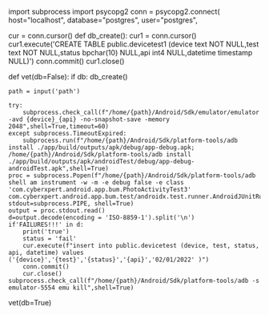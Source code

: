 import subprocess
import psycopg2
conn = psycopg2.connect(
    host="localhost",
    database="postgres",
    user="postgres",
    
    
cur = conn.cursor()
def db_create():
    cur1 = conn.cursor()
    cur1.execute('CREATE TABLE public.devicetest1 (device text NOT NULL,test text NOT NULL,status bpchar(10) NULL,api int4 NULL,datetime timestamp NULL)')
    conn.commit()
    cur1.close()


def vet(db=False):
    if db:
        db_create()

    
    path = input('path')
    
    try:
        subprocess.check_call(f"/home/{path}/Android/Sdk/emulator/emulator -avd {device}_{api} -no-snapshot-save -memory 2048",shell=True,timeout=60)
    except subprocess.TimeoutExpired:
        subprocess.run(f"/home/{path}/Android/Sdk/platform-tools/adb install ./app/build/outputs/apk/debug/app-debug.apk; /home/{path}/Android/Sdk/platform-tools/adb install ./app/build/outputs/apk/androidTest/debug/app-debug-androidTest.apk",shell=True)
    proc = subprocess.Popen(f"/home/{path}/Android/Sdk/platform-tools/adb shell am instrument -w -m -e debug false -e class 'com.cyberxpert.android.app.bum.PhotoActivityTest3' com.cyberxpert.android.app.bum.test/androidx.test.runner.AndroidJUnitRunner", stdout=subprocess.PIPE, shell=True)
    output = proc.stdout.read()
    d=output.decode(encoding = 'ISO-8859-1').split('\n')
    if'FAILURES!!!' in d:
        print('true') 
        status = 'fail'
        cur.execute(f"insert into public.devicetest (device, test, status, api, datetime) values ('{device}','{test}','{status}','{api}','02/01/2022' )")
        conn.commit()
        cur.close()
    subprocess.check_call(f"/home/{path}/Android/Sdk/platform-tools/adb -s emulator-5554 emu kill",shell=True)
vet(db=True)
